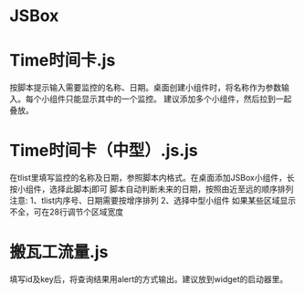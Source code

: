 # JSBox

# Time时间卡.js
按脚本提示输入需要监控的名称、日期。桌面创建小组件时，将名称作为参数输入。每个小组件只能显示其中的一个监控。
建议添加多个小组件，然后拉到一起叠放。

# Time时间卡（中型）.js.js
在tlist里填写监控的名称及日期，参照脚本内格式。在桌面添加JSBox小组件，长按小组件，选择此脚本j即可
脚本自动判断未来的日期，按照由近至远的顺序排列
注意:
1、tlist内序号、日期需要按增序排列
2、选择中型小组件
如果某些区域显示不全，可在28行调节个区域宽度


# 搬瓦工流量.js
填写id及key后，将查询结果用alert的方式输出。建议放到widget的启动器里。
